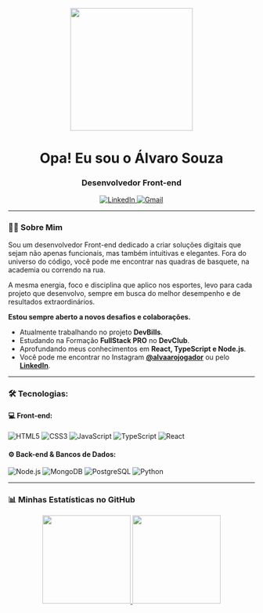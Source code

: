 <div id="header" align="center">
  <img src="https://raw.githubusercontent.com/MishManners/MishManners/master/code-typing.gif" width="250"/>
  <br/>
  <h1>Opa! Eu sou o Álvaro Souza</h1>
  <h3>Desenvolvedor Front-end</h3>
</div>

<div align="center">
  <a href="https://www.linkedin.com/in/-alvarosouza/" target="_blank">
    <img src="https://img.shields.io/badge/LinkedIn-0077B5?style=for-the-badge&logo=linkedin&logoColor=white" alt="LinkedIn">
  </a>
  <a href="mailto:alsouza23@outlook.com">
    <img src="https://img.shields.io/badge/Gmail-D14836?style=for-the-badge&logo=gmail&logoColor=white" alt="Gmail">
  </a>
</div>

---

### 👨‍💻 Sobre Mim

<p>
  Sou um desenvolvedor Front-end dedicado a criar soluções digitais que sejam não apenas funcionais, mas também intuitivas e elegantes. Fora do universo do código, você pode me encontrar nas quadras de basquete, na academia ou correndo na rua.
</p>
<p>
  A mesma energia, foco e disciplina que aplico nos esportes, levo para cada projeto que desenvolvo, sempre em busca do melhor desempenho e de resultados extraordinários.
</p>
<p>
  <b>Estou sempre aberto a novos desafios e colaborações.</b>
</p>

-  Atualmente trabalhando no projeto **DevBills**.
-  Estudando na Formação **FullStack PRO** no **DevClub**.
-  Aprofundando meus conhecimentos em **React, TypeScript e Node.js**.
-  Você pode me encontrar no Instagram **[@alvaarojogador](https://www.instagram.com/alvaarojogador/)** ou pelo **[LinkedIn](https://www.linkedin.com/in/-alvarosouza/)**.

---

### 🛠️ Tecnologias:

#### 💻 Front-end:
<p>
  <img src="https://img.shields.io/badge/HTML5-E34F26?style=for-the-badge&logo=html5&logoColor=white" alt="HTML5" />
  <img src="https://img.shields.io/badge/CSS3-1572B6?style=for-the-badge&logo=css3&logoColor=white" alt="CSS3" />
  <img src="https://img.shields.io/badge/JavaScript-F7DF1E?style=for-the-badge&logo=javascript&logoColor=black" alt="JavaScript" />
  <img src="https://img.shields.io/badge/TypeScript-3178C6?style=for-the-badge&logo=typescript&logoColor=white" alt="TypeScript" />
  <img src="https://img.shields.io/badge/React-20232A?style=for-the-badge&logo=react&logoColor=61DAFB" alt="React" />
</p>

#### ⚙️ Back-end & Bancos de Dados:
<p>
  <img src="https://img.shields.io/badge/Node.js-339933?style=for-the-badge&logo=nodedotjs&logoColor=white" alt="Node.js" />
  <img src="https://img.shields.io/badge/MongoDB-47A248?style=for-the-badge&logo=mongodb&logoColor=white" alt="MongoDB" />
  <img src="https://img.shields.io/badge/PostgreSQL-4169E1?style=for-the-badge&logo=postgresql&logoColor=white" alt="PostgreSQL" />
  <img src="https://img.shields.io/badge/Python-3776AB?style=for-the-badge&logo=python&logoColor=white" alt="Python" />
</p>

---

### 📊 Minhas Estatísticas no GitHub

<div align="center">
  <a href="https://github.com/alvarodev12">
    <img height="180em" src="https://github-readme-stats.vercel.app/api?username=alvarodev12&show_icons=true&theme=dracula&include_all_commits=true&count_private=true"/>
    <img height="180em" src="https://github-readme-stats.vercel.app/api/top-langs/?username=alvarodev12&layout=compact&langs_count=7&theme=dracula"/>
  </a>
</div>
